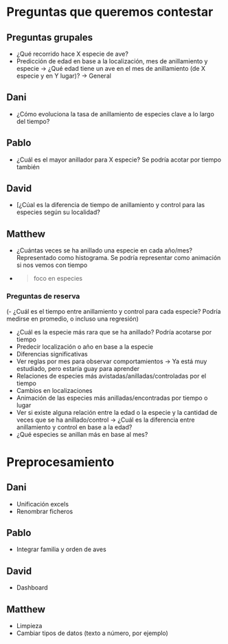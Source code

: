 # Preguntas que queremos contestar
## Preguntas grupales

- ¿Qué recorrido hace X especie de ave?
- Predicción de edad en base a la localización, mes de anillamiento y especie -> ¿Qué edad tiene un ave en el mes de anillamiento (de X especie y en Y lugar)? -> General

## Dani

- ¿Cómo evoluciona la tasa de anillamiento de especies clave a lo largo del tiempo?

## Pablo

- ¿Cuál es el mayor anillador para X especie? Se podría acotar por tiempo también

## David

- [¿Cúal es la diferencia de tiempo de anillamiento y control para las especies según su localidad?

## Matthew

- ¿Cuántas veces se ha anillado una especie en cada año/mes? Representado como histograma. Se podría representar como animación si nos vemos con tiempo
- > foco en especies

### Preguntas de reserva

(- ¿Cuál es el tiempo entre anillamiento y control para cada especie? Podría medirse en promedio, o incluso una regresión)
- ¿Cuál es la especie más rara que se ha anillado? Podría acotarse por tiempo
- Predecir localización o año en base a la especie
- Diferencias significativas
- Ver reglas por mes para observar comportamientos -> Ya está muy estudiado, pero estaría guay para aprender
- Relaciones de especies más avistadas/anilladas/controladas por el tiempo
- Cambios en localizaciones
- Animación de las especies más anilladas/encontradas por tiempo o lugar
- Ver si existe alguna relación entre la edad o la especie y la cantidad de veces que se ha anillado/control -> ¿Cuál es la diferencia entre anillamiento y control en base a la edad?
- ¿Qué especies se anillan más en base al mes?




# Preprocesamiento
## Dani
- Unificación excels
- Renombrar ficheros

## Pablo
- Integrar familia y orden de aves

## David
- Dashboard

## Matthew
- Limpieza
- Cambiar tipos de datos (texto a número, por ejemplo)
